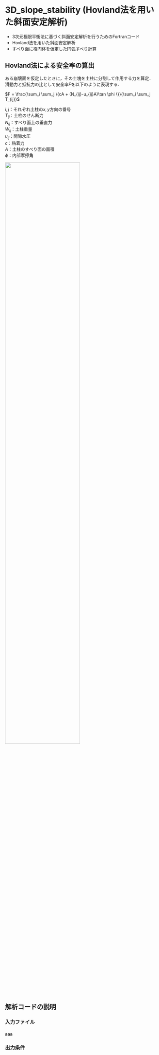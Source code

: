 # 3D_slope_stability (Hovland法を用いた斜面安定解析)

- 3次元極限平衡法に基づく斜面安定解析を行うためのFortranコード
- Hovland法を用いた斜面安定解析
- すべり面に楕円体を仮定した円弧すべり計算


## Hovland法による安全率の算出

ある崩壊面を仮定したときに，その土塊を土柱に分割して作用する力を算定．  
滑動力と抵抗力の比として安全率$F$を以下のように表現する．

$F = \frac{\sum_i \sum_j \{cA + (N_{ij}-u_{ij}A)\tan \phi \}}{\sum_i \sum_j T_{ij}}$

$i, j$：それぞれ土柱の$x,y$方向の番号  
$T_{ij}$：土柱のせん断力  
$N_{ij}$：すべり面上の垂直力  
$W_{ij}$：土柱重量  
$u_{ij}$：間隙水圧  
$c$：粘着力  
$A$：土柱のすべり面の面積   
$\phi$：内部摩擦角

<img src="./img/EG_eq(3).png" width="70%">



## 解析コードの説明

### 入力ファイル

#### aaa


### 出力条件







